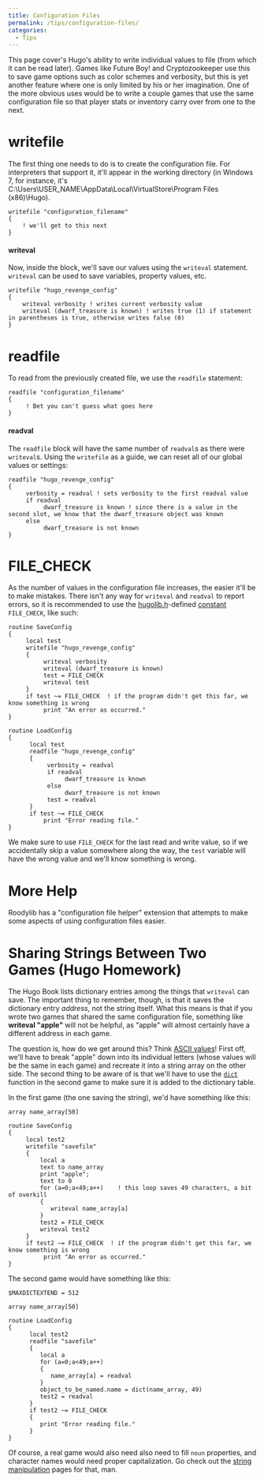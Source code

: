 ```yaml
---
title: Configuration Files
permalink: /tips/configuration-files/
categories: 
  - Tips
---
```


This page cover's Hugo's ability to write individual values to file
(from which it can be read later). Games like Future Boy! and
Cryptozookeeper use this to save game options such as color schemes and
verbosity, but this is yet another feature where one is only limited by
his or her imagination. One of the more obvious uses would be to write a
couple games that use the same configuration file so that player stats
or inventory carry over from one to the next.

# writefile

The first thing one needs to do is to create the configuration file. For
interpreters that support it, it'll appear in the working directory (in
Windows 7, for instance, it's
C:\\Users\\USER_NAME\\AppData\\Local\\VirtualStore\\Program Files
(x86)\\Hugo).

    writefile "configuration_filename"
    {
        ! we'll get to this next
    }

#### writeval

Now, inside the block, we'll save our values using the `writeval`
statement. `writeval` can be used to save variables, property values,
etc.

    writefile "hugo_revenge_config"
    {
        writeval verbosity ! writes current verbosity value
        writeval (dwarf_treasure is known) ! writes true (1) if statement in parentheses is true, otherwise writes false (0)
    }

# readfile

To read from the previously created file, we use the `readfile`
statement:

    readfile "configuration_filename"
    {
         ! Bet you can't guess what goes here
    }

#### readval

The `readfile` block will have the same number of `readval`s as there
were `writeval`s. Using the `writefile` as a guide, we can reset all of
our global values or settings:

    readfile "hugo_revenge_config"
    {
         verbosity = readval ! sets verbosity to the first readval value
         if readval
              dwarf_treasure is known ! since there is a value in the second slot, we know that the dwarf_treasure object was known
         else
              dwarf_treasure is not known
    }

# FILE_CHECK

As the number of values in the configuration file increases, the easier
it'll be to make mistakes. There isn't any way for `writeval` and
`readval` to report errors, so it is recommended to use the
[hugolib.h](library/hugolib.h/)-defined
[constant](basics/constants/) `FILE_CHECK`, like such:

    routine SaveConfig
    {
         local test
         writefile "hugo_revenge_config"
         {
              writeval verbosity
              writeval (dwarf_treasure is known)
              test = FILE_CHECK
              writeval test
         }
         if test ~= FILE_CHECK  ! if the program didn't get this far, we know something is wrong
              print "An error as occurred."
    }

    routine LoadConfig
    {
          local test
          readfile "hugo_revenge_config"
          {
               verbosity = readval
               if readval
                    dwarf_treasure is known
               else
                    dwarf_treasure is not known
               test = readval
          }
          if test ~= FILE_CHECK
              print "Error reading file."
    }

We make sure to use `FILE_CHECK` for the last read and write value, so
if we accidentally skip a value somewhere along the way, the `test`
variable will have the wrong value and we'll know something is wrong.

# More Help

Roodylib has a "configuration file helper" extension that attempts to make some aspects of using configuration files easier.

# Sharing Strings Between Two Games (Hugo Homework)

The Hugo Book lists dictionary entries among the things that `writeval`
can save. The important thing to remember, though, is that it saves the
dictionary entry *address*, not the string itself. What this means is
that if you wrote two games that shared the same configuration file,
something like **writeval "apple"** will not be helpful, as "apple" will
almost certainly have a different address in each game.

The question is, how do we get around this?
<spoiler text="HINT"> Think [ASCII values](strings/ascii-values/)!
</spoiler> <spoiler text="CLICK FOR THE ANSWER"> First off, we'll have
to break "apple" down into its individual letters (whose values will be
the same in each game) and recreate it into a string array on the other
side. The second thing to be aware of is that we'll have to use the
[`dict`](strings/dict/) function in the second game to make sure it is
added to the dictionary table.

In the first game (the one saving the string), we'd have something like
this:

    array name_array[50]

    routine SaveConfig
    {
         local test2
         writefile "savefile"
         {
             local a
             text to name_array
             print "apple";
             text to 0
             for (a=0;a<49;a++)    ! this loop saves 49 characters, a bit of overkill
             {
                writeval name_array[a]
             }
             test2 = FILE_CHECK
             writeval test2
         }
         if test2 ~= FILE_CHECK  ! if the program didn't get this far, we know something is wrong
              print "An error as occurred."
    }

The second game would have something like this:

    $MAXDICTEXTEND = 512

    array name_array[50]

    routine LoadConfig
    {
          local test2
          readfile "savefile"
          {
             local a
             for (a=0;a<49;a++)
             {
                name_array[a] = readval
             }
             object_to_be_named.name = dict(name_array, 49)
             test2 = readval
          }
          if test2 ~= FILE_CHECK
          {
             print "Error reading file."
          }
    }

Of course, a real game would also need also need to fill `noun`
properties, and character names would need proper capitalization. Go
check out the [string manipulation](strings/string-manipulation/)
pages for that, man. </spoiler>
